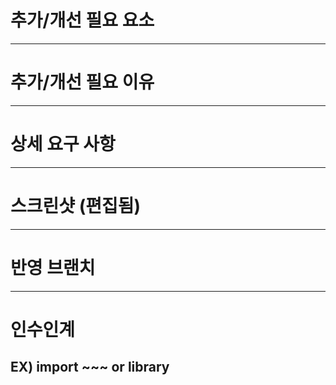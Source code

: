 # 추가/개선 필요 요소
---
# 추가/개선 필요 이유
---
# 상세 요구 사항
---
# 스크린샷 (편집됨) 
---
# 반영 브랜치
---
# 인수인계
EX) import ~~~ or library
---
